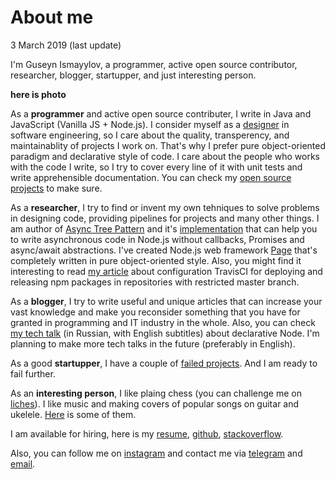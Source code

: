 # About me
<div class="date">3 March 2019 (last update)</div>

I'm Guseyn Ismayylov, a programmer, active open source contributor, researcher, blogger, startupper, and just interesting person.

**here is photo**

As a **programmer** and active open source contributer, I write in Java and JavaScript (Vanilla JS + Node.js). I consider myself as a [designer](https://www.yegor256.com/2014/10/26/hacker-vs-programmer-mentality.html) in software engineering, so I care about the quality, transperency, and maintainablity of projects I work on. That's why I prefer pure object-oriented paradigm and declarative style of code. I care about the people who works with the code I write, so I try to cover every line of it with unit tests and write apprehensible documentation. You can check my [open source projects](/../stuff/projects) to make sure.

As a **researcher**, I try to find or invent my own tehniques to solve problems in designing code, providing pipelines for projects and many other things. I am author of [Async Tree Pattern](/../pdf/Async_Tree_Pattern.pdf) and it's [implementation](https://github.com/Guseyn/cutie) that can help you to write asynchronous code in Node.js without callbacks, Promises and async/await abstractions. I've created Node.js web framework [Page](https://github.com/Guseyn/page) that's completely written in pure object-oriented style. Also, you might find it interesting to read [my article](/../posts/travis-config) about configuration TravisCI for deploying and releasing npm packages in repositories with restricted master branch.

As a **blogger**, I try to write useful and unique articles that can increase your vast knowledge and make you reconsider something that you have for granted in programming and IT industry in the whole. Also, you can check [my tech talk](/../stuff/talks#declarative-node) (in Russian, with English subtitles) about declarative Node. I'm planning to make more tech talks in the future (preferably in English).

As a good **startupper**, I have a couple of [failed projects](/../stuff/projects#mypreviousprojects). And I am ready to fail further.

As an **interesting person**, I like plaing chess (you can challenge me on [liches](https://lichess.org/@/guseyn1245)). I like music and making covers of popular songs on guitar and ukelele. [Here](/../stuff/covers) is some of them.

I am available for hiring, here is my [resume](/../stuff/resume), [github](http://github.com/Guseyn), [stackoverflow](https://stackoverflow.com/users/8568641/guseyn-ismayylov).

Also, you can follow me on [instagram](https://www.instagram.com/guseynismayilov/) and contact me via [telegram](https://t.me/guseyn) and [email](mailto:guseynism@gmail.com).
